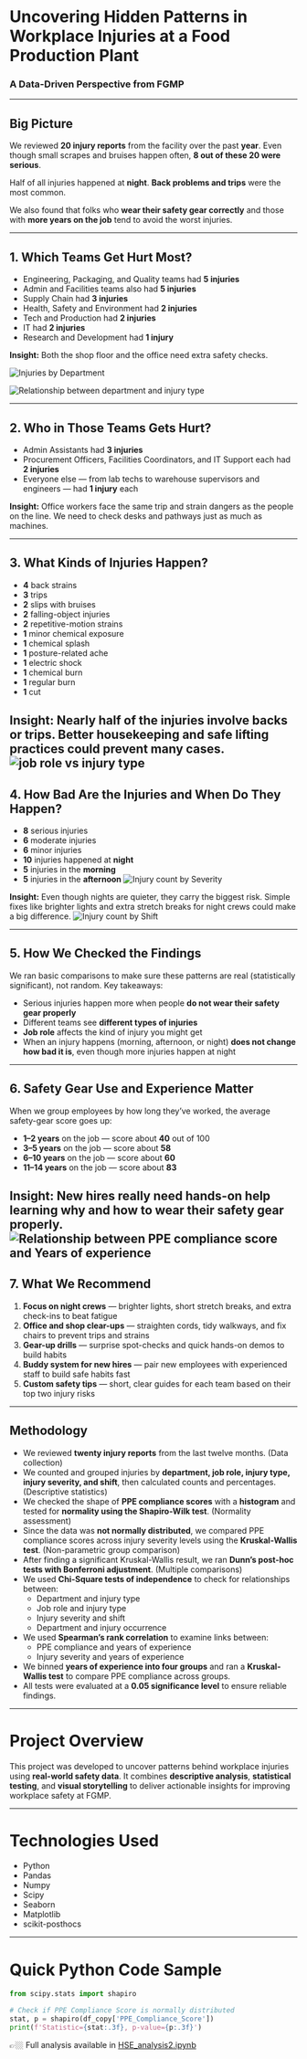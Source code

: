 
# Uncovering Hidden Patterns in Workplace Injuries at a Food Production Plant
### A Data-Driven Perspective from FGMP

---

## Big Picture

We reviewed **20 injury reports** from the facility over the past **year**. Even though small scrapes and bruises happen often, **8 out of these 20 were serious**. 

Half of all injuries happened at **night**. **Back problems and trips** were the most common.

We also found that folks who **wear their safety gear correctly** and those with **more years on the job** tend to avoid the worst injuries.

---

## 1. Which Teams Get Hurt Most?

- Engineering, Packaging, and Quality teams had **5 injuries**
- Admin and Facilities teams also had **5 injuries**
- Supply Chain had **3 injuries**
- Health, Safety and Environment had **2 injuries**
- Tech and Production had **2 injuries**
- IT had **2 injuries**
- Research and Development had **1 injury**

**Insight:** Both the shop floor and the office need extra safety checks.

![Injuries by Department](./images/department.PNG?raw=true)


![Relationship between department and injury type](./images/departcount.PNG)

---

## 2. Who in Those Teams Gets Hurt?

- Admin Assistants had **3 injuries**
- Procurement Officers, Facilities Coordinators, and IT Support each had **2 injuries**
- Everyone else — from lab techs to warehouse supervisors and engineers — had **1 injury** each

**Insight:** Office workers face the same trip and strain dangers as the people on the line. We need to check desks and pathways just as much as machines.

---

## 3. What Kinds of Injuries Happen?

- **4** back strains
- **3** trips
- **2** slips with bruises
- **2** falling-object injuries
- **2** repetitive-motion strains
- **1** minor chemical exposure
- **1** chemical splash
- **1** posture-related ache
- **1** electric shock
- **1** chemical burn
- **1** regular burn
- **1** cut

**Insight:** Nearly half of the injuries involve backs or trips. Better housekeeping and safe lifting practices could prevent many cases.
![job role vs injury type](./images/jr_it.PNG)
---

## 4. How Bad Are the Injuries and When Do They Happen?

- **8** serious injuries
- **6** moderate injuries
- **6** minor injuries
- **10** injuries happened at **night**
- **5** injuries in the **morning**
- **5** injuries in the **afternoon**
![Injury count by Severity](./images/severity.PNG)

**Insight:** Even though nights are quieter, they carry the biggest risk. Simple fixes like brighter lights and extra stretch breaks for night crews could make a big difference.
![Injury count by Shift](./images/shiftcount.PNG)

---

## 5. How We Checked the Findings

We ran basic comparisons to make sure these patterns are real (statistically significant), not random. Key takeaways:

- Serious injuries happen more when people **do not wear their safety gear properly**
- Different teams see **different types of injuries**
- **Job role** affects the kind of injury you might get
- When an injury happens (morning, afternoon, or night) **does not change how bad it is**, even though more injuries happen at night

---

## 6. Safety Gear Use and Experience Matter

When we group employees by how long they’ve worked, the average safety-gear score goes up:

- **1–2 years** on the job — score about **40** out of 100
- **3–5 years** on the job — score about **58**
- **6–10 years** on the job — score about **60**
- **11–14 years** on the job — score about **83**

**Insight:** New hires really need hands-on help learning why and how to wear their safety gear properly.
![Relationship between PPE compliance score and Years of experience](./images/ppe_ye.PNG)
---

## 7. What We Recommend

1. **Focus on night crews** — brighter lights, short stretch breaks, and extra check-ins to beat fatigue
2. **Office and shop clear-ups** — straighten cords, tidy walkways, and fix chairs to prevent trips and strains
3. **Gear-up drills** — surprise spot-checks and quick hands-on demos to build habits
4. **Buddy system for new hires** — pair new employees with experienced staff to build safe habits fast
5. **Custom safety tips** — short, clear guides for each team based on their top two injury risks

---

##  Methodology

- We reviewed **twenty injury reports** from the last twelve months. (Data collection)
- We counted and grouped injuries by **department, job role, injury type, injury severity, and shift**, then calculated counts and percentages. (Descriptive statistics)
- We checked the shape of **PPE compliance scores** with a **histogram** and tested for **normality using the Shapiro-Wilk test**. (Normality assessment)
- Since the data was **not normally distributed**, we compared PPE compliance scores across injury severity levels using the **Kruskal-Wallis test**. (Non-parametric group comparison)
- After finding a significant Kruskal-Wallis result, we ran **Dunn’s post-hoc tests with Bonferroni adjustment**. (Multiple comparisons)
- We used **Chi-Square tests of independence** to check for relationships between:
  - Department and injury type
  - Job role and injury type
  - Injury severity and shift
  - Department and injury occurrence
- We used **Spearman’s rank correlation** to examine links between:
  - PPE compliance and years of experience
  - Injury severity and years of experience
- We binned **years of experience into four groups** and ran a **Kruskal-Wallis test** to compare PPE compliance across groups.
- All tests were evaluated at a **0.05 significance level** to ensure reliable findings.

---

# Project Overview

This project was developed to uncover patterns behind workplace injuries using **real-world safety data**. It combines **descriptive analysis**, **statistical testing**, and **visual storytelling** to deliver actionable insights for improving workplace safety at FGMP.

---

# Technologies Used

- Python 
- Pandas
- Numpy
- Scipy
- Seaborn
- Matplotlib
- scikit-posthocs

---

# Quick Python Code Sample

```python
from scipy.stats import shapiro

# Check if PPE Compliance Score is normally distributed
stat, p = shapiro(df_copy['PPE_Compliance_Score'])
print(f'Statistic={stat:.3f}, p-value={p:.3f}')
```

👉🏼 Full analysis available in [HSE_analysis2.ipynb](HSE_analysis2.ipynb)

